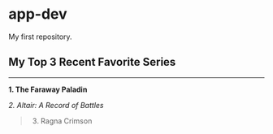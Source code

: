 # app-dev
My first repository.

## My Top 3 Recent Favorite Series

_________________________________

**1. The Faraway Paladin**

*2. Altair: A Record of Battles*
>3. Ragna Crimson
